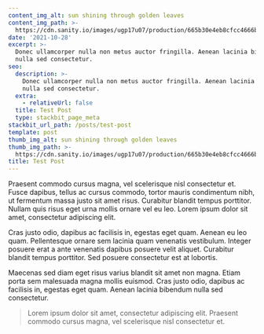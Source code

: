 ```yaml
---
content_img_alt: sun shining through golden leaves
content_img_path: >-
  https://cdn.sanity.io/images/ugp17u07/production/665b30e4eb8cfcc4666b92132b20b3b4cd816a53-2000x1333.jpg
date: '2021-10-28'
excerpt: >-
  Donec ullamcorper nulla non metus auctor fringilla. Aenean lacinia bibendum
  nulla sed consectetur.
seo:
  description: >-
    Donec ullamcorper nulla non metus auctor fringilla. Aenean lacinia bibendum
    nulla sed consectetur.
  extra:
    - relativeUrl: false
  title: Test Post
  type: stackbit_page_meta
stackbit_url_path: /posts/test-post
template: post
thumb_img_alt: sun shining through golden leaves
thumb_img_path: >-
  https://cdn.sanity.io/images/ugp17u07/production/665b30e4eb8cfcc4666b92132b20b3b4cd816a53-2000x1333.jpg
title: Test Post
---
```

Praesent commodo cursus magna, vel scelerisque nisl consectetur et. Fusce dapibus, tellus ac cursus commodo, tortor mauris condimentum nibh, ut fermentum massa justo sit amet risus. Curabitur blandit tempus porttitor. Nullam quis risus eget urna mollis ornare vel eu leo. Lorem ipsum dolor sit amet, consectetur adipiscing elit.

Cras justo odio, dapibus ac facilisis in, egestas eget quam. Aenean eu leo quam. Pellentesque ornare sem lacinia quam venenatis vestibulum. Integer posuere erat a ante venenatis dapibus posuere velit aliquet. Curabitur blandit tempus porttitor. Sed posuere consectetur est at lobortis.

Maecenas sed diam eget risus varius blandit sit amet non magna. Etiam porta sem malesuada magna mollis euismod. Cras justo odio, dapibus ac facilisis in, egestas eget quam. Aenean lacinia bibendum nulla sed consectetur.

> Lorem ipsum dolor sit amet, consectetur adipiscing elit. Praesent commodo cursus magna, vel scelerisque nisl consectetur et.

